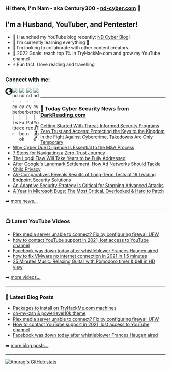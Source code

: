 ### Hi there, I'm Nam - aka Century300 - [nd-cyber.com][website] 👋 

## I'm a Husband, YouTuber, and Pentester!

- 🔭 I launched my YouTube blog recently: [ND Cyber Blog][youtube]!
- 🌱 I’m currently learning everything 🤣
- 👯 I’m looking to collaborate with other content creators
- 🥅 2022 Goals: reach top 1% in TryHackMe.com and grow my YouTube channel
- ⚡ Fun fact: I love reading and travelling

### Connect with me:

[<img align="left" alt="nd-cyber.com" width="22px" src="https://raw.githubusercontent.com/iconic/open-iconic/master/svg/globe.svg" />][website]
[<img align="left" alt="nd-cyber | Twitter" width="22px" src="https://cdn.jsdelivr.net/npm/simple-icons@v3/icons/twitter.svg" />][twitter]
[<img align="left" alt="nd-cyber | Facebook" width="22px" src="https://cdn.jsdelivr.net/npm/simple-icons@v3/icons/facebook.svg" />][facebook]
[<img align="left" alt="nd-cyber | Patreon" width="22px" src="https://cdn.jsdelivr.net/npm/simple-icons@v3/icons/patreon.svg" />][patreon]
[<img align="left" alt="nd-cyber | YouTube" width="22px" src="https://cdn.jsdelivr.net/npm/simple-icons@v3/icons/youtube.svg" />][youtube]

<br />

---
### 📰 Today Cyber Security News from [DarkReading.com](https://DarkReading.com)

<!-- DARKREADING:START -->
- [Getting Started With Threat-Informed Security Programs](https://www.darkreading.com/edge-articles/getting-started-with-threat-informed-security-programs)
- [Zero Trust and Access: Protecting the Keys to the Kingdom](https://www.darkreading.com/operations/zero-trust-and-access-protecting-the-keys-to-the-kingdom)
- [In the Fight Against Cybercrime, Takedowns Are Only Temporary](https://www.darkreading.com/threat-intelligence/takedowns-prove-temporary-tactic-in-cybercrime-fight)
- [Why Cyber Due Diligence Is Essential to the M&amp;A Process](https://www.darkreading.com/vulnerabilities-threats/why-cyber-due-diligence-is-essential-to-the-m-a-process)
- [7 Steps for Navigating a Zero-Trust Journey](https://www.darkreading.com/edge-slideshows/7-steps-for-navigating-a-zero-trust-journey-)
- [The Log4j Flaw Will Take Years to be Fully Addressed](https://www.darkreading.com/tech-trends/the-log4j-flaw-will-take-years-to-be-fully-addressed)
- [After Google&#39;s Landmark Settlement, How Ad Networks Should Tackle Child Privacy](https://www.darkreading.com/endpoint/after-google-s-landmark-settlement-how-ad-networks-should-tackle-child-privacy)
- [AV-Comparatives Reveals Results of Long-Term Tests of 19 Leading Endpoint Security Solutions](https://www.darkreading.com/endpoint/av-comparatives-reveals-results-of-long-term-tests-of-19-leading-endpoint-security-solutions)
- [An Adaptive Security Strategy Is Critical for Stopping Advanced Attacks](https://www.darkreading.com/vulnerabilities-threats/an-adaptive-security-strategy-is-critical-for-stopping-advanced-attacks)
- [A Year in Microsoft Bugs: The Most Critical, Overlooked &amp; Hard to Patch](https://www.darkreading.com/threat-intelligence/a-year-in-microsoft-bugs-the-most-critical-overlooked-and-hard-to-patch)
<!-- DARKREADING:END -->

➡️ [more news...](https://www.darkreading.com/)

---
### 📺 Latest YouTube Videos

<!-- YOUTUBE:START -->
- [Plex media server unable to connect? Fix by configuring firewall UFW](https://www.youtube.com/watch?v=-UTHUouiSVQ)
- [how to contact YouTube support in 2021, lost access to YouTube channel](https://www.youtube.com/watch?v=dQu735Nmp14)
- [Facebook was down today after whistleblower Frances Haugen aired](https://www.youtube.com/watch?v=fKoa-SPk9FM)
- [how to fix VMware no internet connection in 2021 in 1.5 minutes](https://www.youtube.com/watch?v=7UwhtDtHgOc)
- [25 Minutes Music: Relaxing Guitar with Pomodoro timer &amp; bell in HD view](https://www.youtube.com/watch?v=Wq8ZsjbbypE)
<!-- YOUTUBE:END -->

➡️ [more videos...](https://www.youtube.com/channel/UCVsmmOPP9L42oTOlpYtojGQ/featured)

---
### 📕 Latest Blog Posts

<!-- BLOG-POST-LIST:START -->
- [Packages to install on TryHackMe.com machines](https://nd-cyber.com/packages-to-install-on-tryhackme-com-machines)
- [oh-my-zsh &amp; powerlevel10k theme](https://nd-cyber.com/oh-my-zsh-powerlevel10k-theme)
- [Plex media server unable to connect? Fix by configuring firewall UFW](https://nd-cyber.com/plex-media-server-unable-to-connect-fix-by-configuring-firewall-ufw)
- [How to contact YouTube support in 2021, lost access to YouTube channel](https://nd-cyber.com/how-to-contact-youtube-support-in-2021-lost-access-to-youtube-channel)
- [Facebook was down today after whistleblower Frances Haugen aired](https://nd-cyber.com/facebook-was-down-today-after-whistleblower-frances-haugen-aired)
<!-- BLOG-POST-LIST:END -->

➡️ [more blog posts...](https://nd-cyber.com/blog)

---
[![Anurag's GitHub stats](https://github-readme-stats.vercel.app/api?username=Century300&show_icons=true&theme=radical&count_private=true)](https://github.com/anuraghazra/github-readme-stats)

[website]: https://nd-cyber.com
[twitter]: https://twitter.com/nd_cybersec
[youtube]: https://www.youtube.com/channel/UCVsmmOPP9L42oTOlpYtojGQ
[facebook]: https://www.facebook.com/ndcyber
[patreon]: https://www.patreon.com/NDcyber

